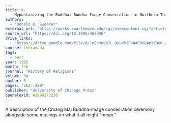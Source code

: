 ```yaml
---
title: >-
    Hypostasizing the Buddha: Buddha Image Consecration in Northern Thailand
authors:
  - "Donald K. Swearer"
external_url: "https://works.swarthmore.edu/cgi/viewcontent.cgi?article=1116&context=fac-religion"
source_url: "https://doi.org/10.1086/463396"
drive_links:
  - "https://drive.google.com/file/d/1u2cuyVp7L_DyUxkiPVAAR9cUApXcQ6o_/view?usp=drivesdk"
course: theravada
tags:
  - bart
year: 1995
month: feb
journal: "History of Religions"
volume: 34
number: 3
pages: "263--280"
publisher: "University of Chicago Press"
openalexid: W1999173228
---
```


A description of the Chiang Mai Buddha-image consecration ceremony alongside some musings on what it all might "mean."
